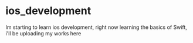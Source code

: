 # ios_development

Im starting to learn ios development, right now learning the basics of Swift, i'll be uploading my works here
